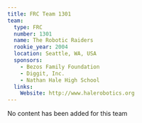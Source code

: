 ```yaml
---
title: FRC Team 1301
team:
  type: FRC
  number: 1301
  name: The Robotic Raiders
  rookie_year: 2004
  location: Seattle, WA, USA
  sponsors:
    - Bezos Family Foundation
    - Diggit, Inc.
    - Nathan Hale High School
  links:
    Website: http://www.halerobotics.org
---
```

No content has been added for this team